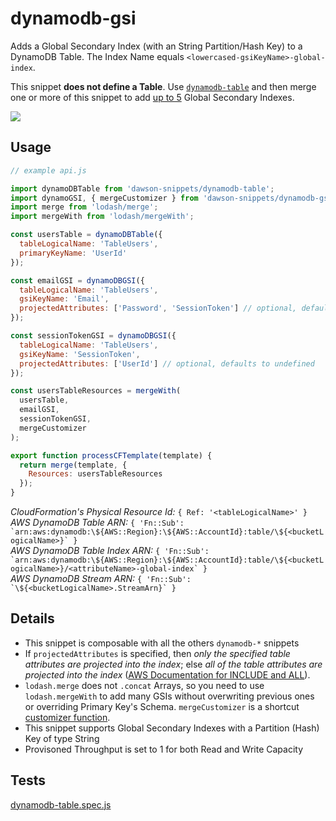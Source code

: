 
dynamodb-gsi
===

Adds a Global Secondary Index (with an String Partition/Hash Key) to a DynamoDB Table.
The Index Name equals `<lowercased-gsiKeyName>-global-index`.  

This snippet **does not define a Table**. Use [`dynamodb-table`](/dynamodb-table) and then merge one or more of 
this snippet to add [up to 5](https://docs.aws.amazon.com/amazondynamodb/latest/developerguide/Limits.html) Global Secondary Indexes.

![](https://nodei.co/npm/dawson-snippets.png?mini=true)

## Usage

```js
// example api.js

import dynamoDBTable from 'dawson-snippets/dynamodb-table';
import dynamoGSI, { mergeCustomizer } from 'dawson-snippets/dynamodb-gsi';
import merge from 'lodash/merge';
import mergeWith from 'lodash/mergeWith';

const usersTable = dynamoDBTable({
  tableLogicalName: 'TableUsers',
  primaryKeyName: 'UserId'
});

const emailGSI = dynamoDBGSI({
  tableLogicalName: 'TableUsers',
  gsiKeyName: 'Email',
  projectedAttributes: ['Password', 'SessionToken'] // optional, defaults to undefined
});

const sessionTokenGSI = dynamoDBGSI({
  tableLogicalName: 'TableUsers',
  gsiKeyName: 'SessionToken',
  projectedAttributes: ['UserId'] // optional, defaults to undefined
});

const usersTableResources = mergeWith(
  usersTable,
  emailGSI,
  sessionTokenGSI,
  mergeCustomizer
);

export function processCFTemplate(template) {
  return merge(template, {
    Resources: usersTableResources
  });
}
```

*CloudFormation's Physical Resource Id:* `{ Ref: '<tableLogicalName>' }`  
*AWS DynamoDB Table ARN:* ```{ 'Fn::Sub': `arn:aws:dynamodb:\${AWS::Region}:\${AWS::AccountId}:table/\${<bucketLogicalName>}` }```  
*AWS DynamoDB Table Index ARN:* ```{ 'Fn::Sub': `arn:aws:dynamodb:\${AWS::Region}:\${AWS::AccountId}:table/\${<bucketLogicalName>}/<attributeName>-global-index` }```  
*AWS DynamoDB Stream ARN:* ```{ 'Fn::Sub': `\${<bucketLogicalName>.StreamArn}` }```

## Details

* This snippet is composable with all the others `dynamodb-*` snippets
* If `projectedAttributes` is specified, then *only the specified table attributes are projected into the index*; else *all of the table attributes are projected into the index* ([AWS Documentation for INCLUDE and ALL](https://docs.aws.amazon.com/AWSCloudFormation/latest/UserGuide/aws-properties-dynamodb-projectionobject.html)).  
* `lodash.merge` does not `.concat` Arrays, so you need to use `lodash.mergeWith` to add many GSIs without overwriting previous ones or overriding Primary Key's Schema. `mergeCustomizer` is a shortcut [customizer function](https://lodash.com/docs/4.17.4#mergeWith).
* This snippet supports Global Secondary Indexes with a Partition (Hash) Key of type String
* Provisoned Throughput is set to 1 for both Read and Write Capacity


## Tests

[dynamodb-table.spec.js](/__tests__/dynamodb-table.spec.js)
